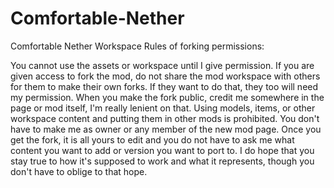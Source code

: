 # Comfortable-Nether
Comfortable Nether Workspace
Rules of forking permissions:

You cannot use the assets or workspace until I give permission.
If you are given access to fork the mod, do not share the mod workspace with others for them to make their own forks.  If they want to do that, they too will need my permission.
When you make the fork public, credit me somewhere in the page or mod itself, I'm really lenient on that.
Using models, items, or other workspace content and putting them in other mods is prohibited.
You don't have to make me as owner or any member of the new mod page.
Once you get the fork, it is all yours to edit and you do not have to ask me what content you want to add or version you want to port to.  I do hope that you stay true to how it's supposed to work and what it represents, though you don't have to oblige to that hope.
